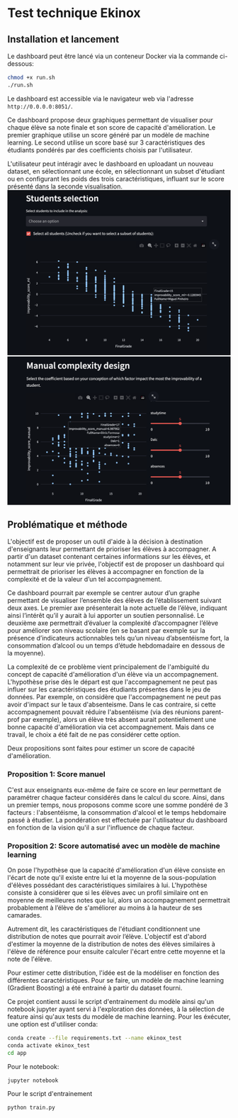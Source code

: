 # Test technique Ekinox

## Installation et lancement

Le dashboard peut être lancé via un conteneur Docker via la commande ci-dessous:

```bash
chmod +x run.sh
./run.sh
```
Le dashboard est accessible via le navigateur web via l'adresse `http://0.0.0.0:8051/`.

Ce dashboard propose deux graphiques permettant de visualiser pour chaque élève sa note finale et son score de capacité d'amélioration. Le premier graphique utilise un score généré par un modèle de machine learning. Le second utilise un score basé sur 3 caractéristiques des étudiants pondérés par des coefficients choisis par l'utilisateur.

L'utilisateur peut intéragir avec le dashboard en uploadant un nouveau dataset, en sélectionnant une école, en sélectionnant un subset d'étudiant ou en configurant les poids des trois caractéristiques, influant sur le score présenté dans la seconde visualisation. 
![Score machine learning](img/dashboard_1.png)
![Score manuel](img/dashboard_2.png)
## Problématique et méthode

L'objectif est de proposer un outil d'aide à la décision à destination d'enseignants leur permettant de prioriser les élèves à accompagner. A partir d'un dataset contenant certaines informations sur les élèves, et notamment sur leur vie privée, l'objectif est de proposer un dashboard qui permettrait de prioriser les élèves à accompagner en fonction de la complexité et de la valeur d’un tel accompagnement. 

Ce dashboard pourrait par exemple se centrer autour d’un graphe permettant de visualiser l’ensemble des élèves de l’établissement suivant deux axes. Le premier axe présenterait la note actuelle de l’élève, indiquant ainsi l’intérêt qu’il y aurait à lui apporter un soutien personnalisé. Le deuxième axe permettrait d’évaluer la complexité d’accompagner l’élève pour améliorer son niveau scolaire (en se basant par exemple sur la présence d’indicateurs actionnables tels qu’un niveau d’absentéisme fort, la consommation d’alcool ou un temps d’étude hebdomadaire en dessous de la moyenne).


La complexité de ce problème vient principalement de l'ambiguité du concept de capacité d'amélioration d'un élève via un accompagnement. L'hypothèse prise dès le départ est que l'accompagnement ne peut pas influer sur les caractéristiques des étudiants présentes dans le jeu de données. Par exemple, on considère que l'accompagnement ne peut pas avoir d'impact sur le taux d'absenteisme. Dans le cas contraire, si cette accompagnement pouvait réduire l'absentéisme (via des réunions parent-prof par exemple), alors un élève très absent aurait potentiellement une bonne capacité d'amélioration via cet accompagnement. Mais dans ce travail, le choix a été fait de ne pas considérer cette option.

Deux propositions sont faites pour estimer un score de capacité d'amélioration.

### Proposition 1: Score manuel

C'est aux enseignants eux-même de faire ce score en leur permettant de paramétrer chaque facteur considérés dans le calcul du score. Ainsi, dans un premier temps, nous proposons comme score une somme pondéré de 3 facteurs : l'absentéisme, la consommation d'alcool et le temps hebdomaire passé à étudier. La pondération est effectuée par l'utilisateur du dashboard en fonction de la vision qu'il a sur l'influence de chaque facteur.


### Proposition 2: Score automatisé avec un modèle de machine learning

On pose l'hypothèse que la capacité d'amélioration d'un élève consiste en l'écart de note qu'il existe entre lui et la moyenne de la sous-population d'élèves possédant des caractéristiques similaires à lui. L'hypothèse consiste à considèrer que si les élèves avec un profil similaire ont en moyenne de meilleures notes que lui, alors un accompagnement permettrait probablement à l’élève de s'améliorer au moins à la hauteur de ses camarades. 

Autrement dit, les caractéristiques de l'étudiant conditionnent une distribution de notes que pourrait avoir l’élève. L'objectif est d'abord d'estimer la moyenne de la distribution de notes des élèves similaires à l'élève de référence pour ensuite calculer l'écart entre cette moyenne et la note de l'élève. 

Pour estimer cette distribution, l'idée est de la modéliser en fonction des différentes caractéristiques. Pour se faire, un modèle de machine learning (Gradient Boosting) a été entrainé à partir du dataset fourni. 

Ce projet contient aussi le script d'entrainement du modèle ainsi qu'un notebook jupyter ayant servi à l'exploration des données, à la sélection de feature ainsi qu'aux tests du modèle de machine learning. Pour les éxécuter, une option est d'utiliser conda:

```bash
conda create --file requirements.txt --name ekinox_test
conda activate ekinox_test
cd app
```

Pour le notebook:
```bash
jupyter notebook
```

Pour le script d'entrainement

```bash
python train.py
```
